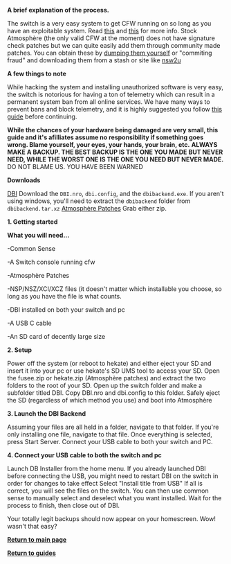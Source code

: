 **A brief explanation of the process.**

The switch is a very easy system to get CFW running on so long as you have an exploitable system. Read [this](https://ismyswitchpatched.com) and [this](switchgui.de) for more info. 
Stock Atmosphère (the only valid CFW at the moment) does not have signature check patches but we can quite easily add them through community made patches.
You can obtain these by [dumping them yourself](https://suchmememanyskill.github.io/guides/switchdumpguide/) or "commiting fraud" and downloading them from a stash or site like [nsw2u](https://nsw2u.xyz/)

**A few things to note**

While hacking the system and installing unauthorized software is very easy, the switch is notorious for having a ton of telemetry which can result in a permanent system ban from all online services.
We have many ways to prevent bans and block telemetry, and it is highly suggested you follow [this guide](https://magolol.github.io/guides/switchbanprotection) before continuing. 

**While the chances of your hardware being damaged are very small, this guide and it's afilliates assume no responsibility if something goes wrong. Blame yourself, your eyes, your hands, your brain, etc.**
**ALWAYS MAKE A BACKUP. THE BEST BACKUP IS THE ONE YOU MADE BUT NEVER NEED, WHILE THE WORST ONE IS THE ONE YOU NEED BUT NEVER MADE.**
DO NOT BLAME US. YOU HAVE BEEN WARNED

**Downloads**

[DBI](https://github.com/rashevskyv/dbi/releases/latest) 
Download the `DBI.nro`, `dbi.config`, and the `dbibackend.exe`. If you aren't using windows, you'll need to extract the `dbibackend` folder from `dbibackend.tar.xz`
[Atmosphère Patches](https://github.com/ITotalJustice/patches/releases/latest) Grab either zip.

**1. Getting started**

**What you will need...**

-Common Sense

-A Switch console running cfw

-Atmosphère Patches

-NSP/NSZ/XCI/XCZ files (it doesn't matter which installable you choose, so long as you have the file is what counts.
	
-DBI installed on both your switch and pc

-A USB C cable

-An SD card of decently large size


**2. Setup**

Power off the system (or reboot to hekate) and either eject your SD and insert it into your pc or use hekate's SD UMS tool to access your SD. Open the fusee.zip or hekate.zip (Atmosphère patches) and extract the two folders to the root of your SD.
Open up the switch folder and make a subfolder titled DBI. Copy DBI.nro and dbi.config to this folder. Safely eject the SD (regardless of which method you use) and boot into Atmosphère

**3. Launch the DBI Backend**

Assuming your files are all held in a folder, navigate to that folder. If you're only installing one file, navigate to that file. Once everything is selected, press Start Server. Connect your USB cable to both your switch and PC.

**4. Connect your USB cable to both the switch and pc**

Launch DB Installer from the home menu. If you already launched DBI before connecting the USB, you might need to restart DBI on the switch in order for changes to take effect
Select "Install title from USB"
If all is correct, you will see the files on the switch. You can then use common sense to manually select and deselect what you want installed. Wait for the process to finish, then close out of DBI.

Your totally legit backups should now appear on your homescreen. Wow! wasn't that easy?

**[Return to main page](https://magolol.github.io)**

**[Return to guides](https://magolol.github.io/guides)**

